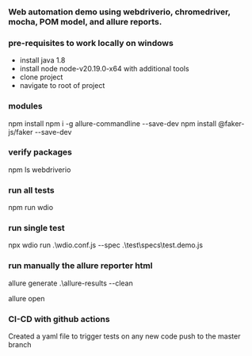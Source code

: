 ### Web automation demo using webdriverio, chromedriver, mocha, POM model, and allure reports.

### pre-requisites to work locally on windows
- install java 1.8
- install node node-v20.19.0-x64 with additional tools
- clone project
- navigate to root of project

### modules
npm install
npm i -g allure-commandline --save-dev
npm install @faker-js/faker --save-dev

### verify packages
npm ls webdriverio

### run all tests
npm run wdio

### run single test

npx wdio run .\wdio.conf.js --spec .\test\specs\test.demo.js

### run manually the allure reporter html

allure generate .\allure-results --clean

allure open

### CI-CD with github actions

Created a yaml file to trigger tests on any new code push to the master branch
